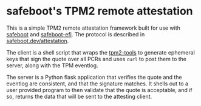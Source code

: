 # safeboot's TPM2 remote attestation

This is a simple TPM2 remote attestation framework built for use
with [safeboot](https://safeboot.dev/) and [safeboot-efi](https://github.com/osresearch/uefiblockdev).  The protocol is described in [safeboot.dev/attestation](https://safeboot.dev/attestation).

The client is a shell script that wraps the [tpm2-tools](https://github.com/tpm2-software/tpm2-tools)
to generate ephemeral keys that sign the quote over all PCRs and uses `curl`
to post them to the server, along with the TPM eventlog.

The server is a Python flask application that verifies the quote and
the eventlog are consistent, and that the signature matches.  It shells
out to a user provided program to then validate that the quote is
acceptable, and if so, returns the data that will be sent to the
attesting client.

